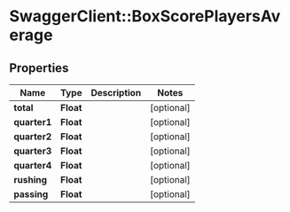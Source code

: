 # SwaggerClient::BoxScorePlayersAverage

## Properties
Name | Type | Description | Notes
------------ | ------------- | ------------- | -------------
**total** | **Float** |  | [optional] 
**quarter1** | **Float** |  | [optional] 
**quarter2** | **Float** |  | [optional] 
**quarter3** | **Float** |  | [optional] 
**quarter4** | **Float** |  | [optional] 
**rushing** | **Float** |  | [optional] 
**passing** | **Float** |  | [optional] 


